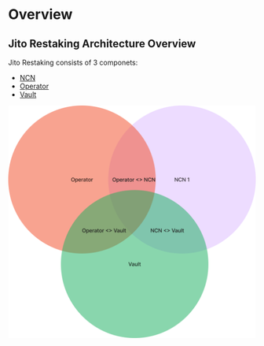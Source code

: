 # Overview

## Jito Restaking Architecture Overview

Jito Restaking consists of 3 componets:

- [NCN](./ncn.md)
- [Operator](./operator.md)
- [Vault](./vault.md)


![](./images/staked_venn_diagram.png)
